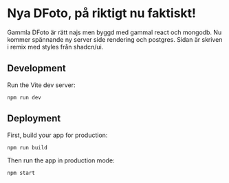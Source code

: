 # Nya DFoto, på riktigt nu faktiskt!

Gammla DFoto är rätt najs men byggd med gammal react och mongodb. Nu kommer spännande ny server side rendering och postgres. Sidan är skriven i remix med styles från shadcn/ui.

## Development

Run the Vite dev server:

```shellscript
npm run dev
```

## Deployment

First, build your app for production:

```sh
npm run build
```

Then run the app in production mode:

```sh
npm start
```
